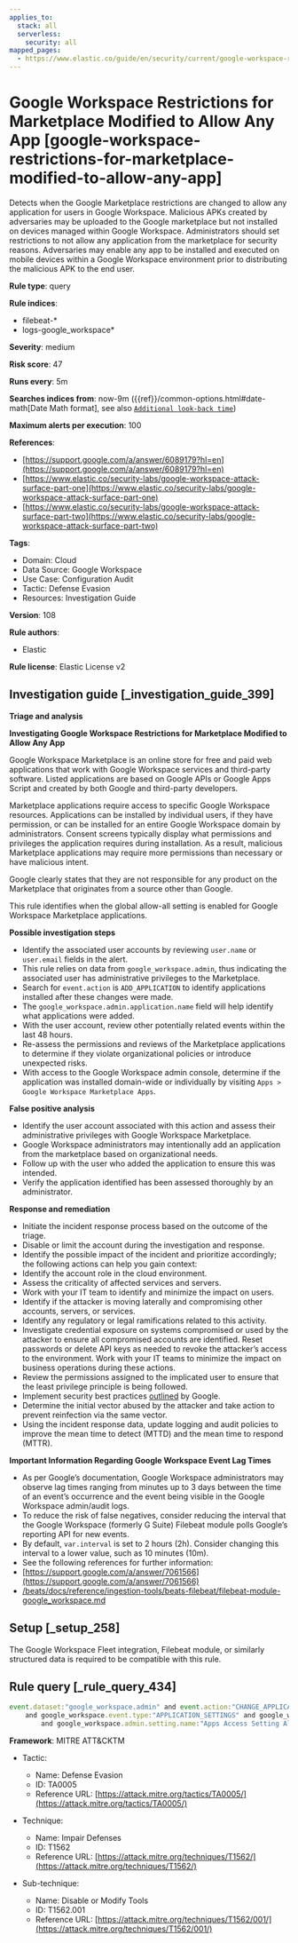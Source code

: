```yaml
---
applies_to:
  stack: all
  serverless:
    security: all
mapped_pages:
  - https://www.elastic.co/guide/en/security/current/google-workspace-restrictions-for-marketplace-modified-to-allow-any-app.html
---
```


# Google Workspace Restrictions for Marketplace Modified to Allow Any App [google-workspace-restrictions-for-marketplace-modified-to-allow-any-app]

Detects when the Google Marketplace restrictions are changed to allow any application for users in Google Workspace. Malicious APKs created by adversaries may be uploaded to the Google marketplace but not installed on devices managed within Google Workspace. Administrators should set restrictions to not allow any application from the marketplace for security reasons. Adversaries may enable any app to be installed and executed on mobile devices within a Google Workspace environment prior to distributing the malicious APK to the end user.

**Rule type**: query

**Rule indices**:

* filebeat-*
* logs-google_workspace*

**Severity**: medium

**Risk score**: 47

**Runs every**: 5m

**Searches indices from**: now-9m ({{ref}}/common-options.html#date-math[Date Math format], see also [`Additional look-back time`](docs-content://solutions/security/detect-and-alert/create-detection-rule.md#rule-schedule))

**Maximum alerts per execution**: 100

**References**:

* [https://support.google.com/a/answer/6089179?hl=en](https://support.google.com/a/answer/6089179?hl=en)
* [https://www.elastic.co/security-labs/google-workspace-attack-surface-part-one](https://www.elastic.co/security-labs/google-workspace-attack-surface-part-one)
* [https://www.elastic.co/security-labs/google-workspace-attack-surface-part-two](https://www.elastic.co/security-labs/google-workspace-attack-surface-part-two)

**Tags**:

* Domain: Cloud
* Data Source: Google Workspace
* Use Case: Configuration Audit
* Tactic: Defense Evasion
* Resources: Investigation Guide

**Version**: 108

**Rule authors**:

* Elastic

**Rule license**: Elastic License v2

## Investigation guide [_investigation_guide_399]

**Triage and analysis**

**Investigating Google Workspace Restrictions for Marketplace Modified to Allow Any App**

Google Workspace Marketplace is an online store for free and paid web applications that work with Google Workspace services and third-party software. Listed applications are based on Google APIs or Google Apps Script and created by both Google and third-party developers.

Marketplace applications require access to specific Google Workspace resources. Applications can be installed by individual users, if they have permission, or can be installed for an entire Google Workspace domain by administrators. Consent screens typically display what permissions and privileges the application requires during installation. As a result, malicious Marketplace applications may require more permissions than necessary or have malicious intent.

Google clearly states that they are not responsible for any product on the Marketplace that originates from a source other than Google.

This rule identifies when the global allow-all setting is enabled for Google Workspace Marketplace applications.

**Possible investigation steps**

* Identify the associated user accounts by reviewing `user.name` or `user.email` fields in the alert.
* This rule relies on data from `google_workspace.admin`, thus indicating the associated user has administrative privileges to the Marketplace.
* Search for `event.action` is `ADD_APPLICATION` to identify applications installed after these changes were made.
* The `google_workspace.admin.application.name` field will help identify what applications were added.
* With the user account, review other potentially related events within the last 48 hours.
* Re-assess the permissions and reviews of the Marketplace applications to determine if they violate organizational policies or introduce unexpected risks.
* With access to the Google Workspace admin console, determine if the application was installed domain-wide or individually by visiting `Apps > Google Workspace Marketplace Apps`.

**False positive analysis**

* Identify the user account associated with this action and assess their administrative privileges with Google Workspace Marketplace.
* Google Workspace administrators may intentionally add an application from the marketplace based on organizational needs.
* Follow up with the user who added the application to ensure this was intended.
* Verify the application identified has been assessed thoroughly by an administrator.

**Response and remediation**

* Initiate the incident response process based on the outcome of the triage.
* Disable or limit the account during the investigation and response.
* Identify the possible impact of the incident and prioritize accordingly; the following actions can help you gain context:
* Identify the account role in the cloud environment.
* Assess the criticality of affected services and servers.
* Work with your IT team to identify and minimize the impact on users.
* Identify if the attacker is moving laterally and compromising other accounts, servers, or services.
* Identify any regulatory or legal ramifications related to this activity.
* Investigate credential exposure on systems compromised or used by the attacker to ensure all compromised accounts are identified. Reset passwords or delete API keys as needed to revoke the attacker’s access to the environment. Work with your IT teams to minimize the impact on business operations during these actions.
* Review the permissions assigned to the implicated user to ensure that the least privilege principle is being followed.
* Implement security best practices [outlined](https://support.google.com/a/answer/7587183) by Google.
* Determine the initial vector abused by the attacker and take action to prevent reinfection via the same vector.
* Using the incident response data, update logging and audit policies to improve the mean time to detect (MTTD) and the mean time to respond (MTTR).

**Important Information Regarding Google Workspace Event Lag Times**

* As per Google’s documentation, Google Workspace administrators may observe lag times ranging from minutes up to 3 days between the time of an event’s occurrence and the event being visible in the Google Workspace admin/audit logs.
* To reduce the risk of false negatives, consider reducing the interval that the Google Workspace (formerly G Suite) Filebeat module polls Google’s reporting API for new events.
* By default, `var.interval` is set to 2 hours (2h). Consider changing this interval to a lower value, such as 10 minutes (10m).
* See the following references for further information:
* [https://support.google.com/a/answer/7061566](https://support.google.com/a/answer/7061566)
* [/beats/docs/reference/ingestion-tools/beats-filebeat/filebeat-module-google_workspace.md](beats://docs/reference/filebeat/filebeat-module-google_workspace.md)


## Setup [_setup_258]

The Google Workspace Fleet integration, Filebeat module, or similarly structured data is required to be compatible with this rule.


## Rule query [_rule_query_434]

```js
event.dataset:"google_workspace.admin" and event.action:"CHANGE_APPLICATION_SETTING" and event.category:(iam or configuration)
    and google_workspace.event.type:"APPLICATION_SETTINGS" and google_workspace.admin.application.name:"Google Workspace Marketplace"
        and google_workspace.admin.setting.name:"Apps Access Setting Allowlist access"  and google_workspace.admin.new_value:"ALLOW_ALL"
```

**Framework**: MITRE ATT&CKTM

* Tactic:

    * Name: Defense Evasion
    * ID: TA0005
    * Reference URL: [https://attack.mitre.org/tactics/TA0005/](https://attack.mitre.org/tactics/TA0005/)

* Technique:

    * Name: Impair Defenses
    * ID: T1562
    * Reference URL: [https://attack.mitre.org/techniques/T1562/](https://attack.mitre.org/techniques/T1562/)

* Sub-technique:

    * Name: Disable or Modify Tools
    * ID: T1562.001
    * Reference URL: [https://attack.mitre.org/techniques/T1562/001/](https://attack.mitre.org/techniques/T1562/001/)



